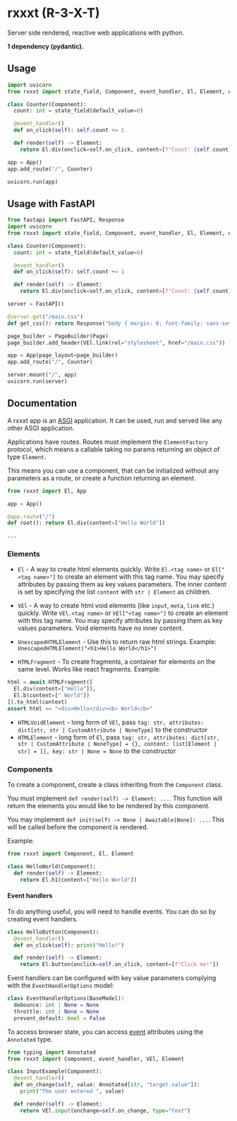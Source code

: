 # rxxxt (R-3-X-T)
Server side rendered, reactive web applications with python.

**1 dependency (pydantic).**

## Usage
```python
import uvicorn
from rxxxt import state_field, Component, event_handler, El, Element, App

class Counter(Component):
  count: int = state_field(default_value=0)

  @event_handler()
  def on_click(self): self.count += 1

  def render(self) -> Element:
    return El.div(onclick=self.on_click, content=[f"Count: {self.count}"])

app = App()
app.add_route("/", Counter)

uvicorn.run(app)
```

## Usage with FastAPI
```python
from fastapi import FastAPI, Response
import uvicorn
from rxxxt import state_field, Component, event_handler, El, Element, App, PageBuilder, Page, VEl

class Counter(Component):
  count: int = state_field(default_value=0)

  @event_handler()
  def on_click(self): self.count += 1

  def render(self) -> Element:
    return El.div(onclick=self.on_click, content=[f"Count: {self.count}"])

server = FastAPI()

@server.get("/main.css")
def get_css(): return Response("body { margin: 0; font-family: sans-serif; }", media_type="text/css")

page_builder = PageBuilder(Page)
page_builder.add_header(VEl.link(rel="stylesheet", href="/main.css"))

app = App(page_layout=page_builder)
app.add_route("/", Counter)

server.mount("/", app)
uvicorn.run(server)
```

## Documentation

A rxxxt app is an [ASGI](https://asgi.readthedocs.io/en/latest/specs/main.html) application. It can be used, run and served like any other ASGI application.

Applications have routes. Routes must implement the `ElementFactory` protocol, which means a callable taking no params returning an object of type `Element`.

This means you can use a component, that can be initialized without any parameters as a route, or create a function returning an element.

```python
from rxxxt import El, App

app = App()

@app.route("/")
def root(): return El.div(content=["Hello World"])

...
```

### Elements
- `El` - A way to create html elements quickly. Write `El.<tag name>` or `El["<tag name>"]` to create an element with this tag name. You may specify attributes by passing them as key values parameters. The inner content is set by specifying the list `content` with `str | Element` as children.

- `VEl` - A way to create html void elements (like `input`, `meta`, `link` etc.) quickly. Write `VEl.<tag name>` or `VEl["<tag name>"]` to create an element with this tag name. You may specify attributes by passing them as key values parameters. Void elements have no inner content.

- `UnescapedHTMLElement` - Use this to return raw html strings. Example: `UnescapedHTMLElement("<h1>Hello World</h1>")`

- `HTMLFragment` - To create fragments, a container for elements on the same level. Works like react fragments. Example:
```python
html = await HTMLFragment([ 
  El.div(content=["Hello"]), 
  El.b(content=[" World"])
]).to_html(context)
assert html == "<div>Hello</div><b> World</b>"
```

- `HTMLVoidElement` - long form of `VEl`, pass `tag: str, attributes: dict[str, str | CustomAttribute | NoneType]` to the constructor
- `HTMLElement` - long form of `El`, pass `tag: str, attributes: dict[str, str | CustomAttribute | NoneType] = {}, content: list[Element | str] = [], key: str | None = None` to the constructor

### Components

To create a component, create a class inheriting from the `Component` class.

You must implement `def render(self) -> Element: ...`. This function will return the elements you would like to be rendered by this component.

You may implement `def init(self) -> None | Awaitable[None]: ...`. This will be called before the component is rendered.

Example:
```python
from rxxxt import Component, El, Element

class HelloWorld(Component):
  def render(self) -> Element:
    return El.h1(content=["Hello World"])
```

#### Event handlers

To do anything useful, you will need to handle events. You can do so by creating event handlers.

```python
class HelloButton(Component):
  @event_handler()
  def on_click(self): print("Hello!")

  def render(self) -> Element:
    return El.button(onclick=self.on_click, content=[f"Click me!"])
```

Event handlers can be configured with key value parameters complying with the `EventHandlerOptions` model:

```python
class EventHandlerOptions(BaseModel):
  debounce: int | None = None
  throttle: int | None = None
  prevent_default: bool = False
```

To access browser state, you can access [event](https://developer.mozilla.org/en-US/docs/Web/Events) attributes using the `Annotated` type.

```python
from typing import Annotated
from rxxxt import Component, event_handler, VEl, Element

class InputExample(Component):
  @event_handler()
  def on_change(self, value: Annotated[str, "target.value"]):
    print("The user entered ", value)

  def render(self) -> Element:
    return VEl.input(onchange=self.on_change, type="text")
```